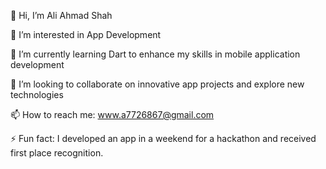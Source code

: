 👋 Hi, I’m Ali Ahmad Shah

👀 I’m interested in App Development

🌱 I’m currently learning Dart to enhance my skills in mobile application development

💞️ I’m looking to collaborate on innovative app projects and explore new technologies

📫 How to reach me: www.a7726867@gmail.com

⚡ Fun fact: I developed an app in a weekend for a hackathon and received first place recognition.
<!---
aliahmadshah56/aliahmadshah56 is a ✨ special ✨ repository because its `README.md` (this file) appears on your GitHub profile.
You can click the Preview link to take a look at your changes.
--->
